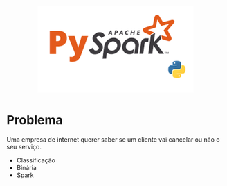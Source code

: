 <h1 align="center">
  <img src="../image/spark.png" alt="pyspark" width=360px height=200px >
  <br>
  <!-- Spark<br> -->
  <!-- Estudo de Caso -->
</h1>


# Problema

Uma empresa de internet querer saber se um cliente vai cancelar ou não o seu serviço.<br>
* Classificação
* Binária
* Spark

